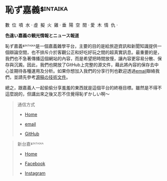 # 恥ず嘉義ᙚᴵᴺᵀᴬᴵᴷᴬ

數  位  噴  水 · 虛  擬  火  雞 · 垂  陽  空  間 · 愛  木  情  仇 ·

**色違い嘉義の観光情報とニュース報道**

恥ず嘉義ᙚᴵᴺᵀᴬᴵᴷᴬ是一個嘉義雜學平台，主要的目的是給旅遊資訊和新聞知識提供一個辯論空間，也不排斥介於客觀公正和好吃好玩之間的超真實訊息。最重要的是，我們也不急著傳播這個網站的內容，而是希望把時間放慢，讓內容更容易分散、保存與沉澱。因此，我們也開放了GitHub上完整的源文件，藉此將內容的保存去中心並期待各種運用及分析。如果你想加入我們的分享行列也歡迎透過[email](mailto:support@sintaika.com)聯絡我們，並請先參考[源稿の技術文件](https://hazukagi.sintaika.com/p/source-text-note/)。

總之，跟嘉義人一起偷偷分享羞羞的東西就是這個平台的終極目標。雖然是不得不這麼說的，但講出來之後又忍不住覺得恥ずかしい啊～

> 通信方式
>
> -   [Home](https://hazukagi.sintaika.com/)
>
> -   [email](mailto:support@sintaika.com)
>
> -   [GitHub](https://github.com/aciddylan/hazukagiWeb)

> 新台嘉ᙚᴵᴺᵀᴬᴵᴷᴬ
>
> -   [Home](https://www.sintaika.com)
>
> -   [Facebook](https://www.facebook.com/sintaikaka/)
>
> -   [Instagram](https://www.instagram.com/sintaikaka/)
